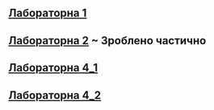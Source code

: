 ## [Лабораторна 1](https://github.com/Wal4on/kalombet/tree/main/src/main/java/com/university/lab1)

## [Лабораторна 2](https://github.com/Wal4on/kalombet/tree/main/src/main/java/com/university/lab2) ~ **Зроблено частично**

## [Лабораторна 4_1](https://github.com/Wal4on/kalombet/tree/main/src/main/java/com/university/lab4_1)

## [Лабораторна 4_2](https://github.com/Wal4on/kalombet/tree/main/src/main/java/com/university/lab4_2)